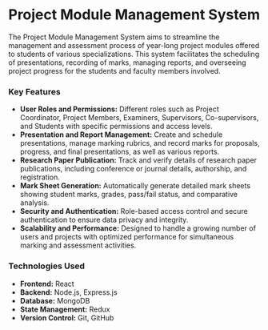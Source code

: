 # Project Module Management System

The Project Module Management System aims to streamline the management and assessment process of year-long project modules offered to students of various specializations. This system facilitates the scheduling of presentations, recording of marks, managing reports, and overseeing project progress for the students and faculty members involved.

### Key Features
- **User Roles and Permissions:** Different roles such as Project Coordinator, Project Members, Examiners, Supervisors, Co-supervisors, and Students with specific permissions and access levels.
- **Presentation and Report Management:** Create and schedule presentations, manage marking rubrics, and record marks for proposals, progress, and final presentations, as well as various reports.
- **Research Paper Publication:** Track and verify details of research paper publications, including conference or journal details, authorship, and registration.
- **Mark Sheet Generation:** Automatically generate detailed mark sheets showing student marks, grades, pass/fail status, and comparative analysis.
- **Security and Authentication:** Role-based access control and secure authentication to ensure data privacy and integrity.
- **Scalability and Performance:** Designed to handle a growing number of users and projects with optimized performance for simultaneous marking and assessment activities.

### Technologies Used
- **Frontend:** React
- **Backend:** Node.js, Express.js
- **Database:** MongoDB
- **State Management:** Redux
- **Version Control:** Git, GitHub
